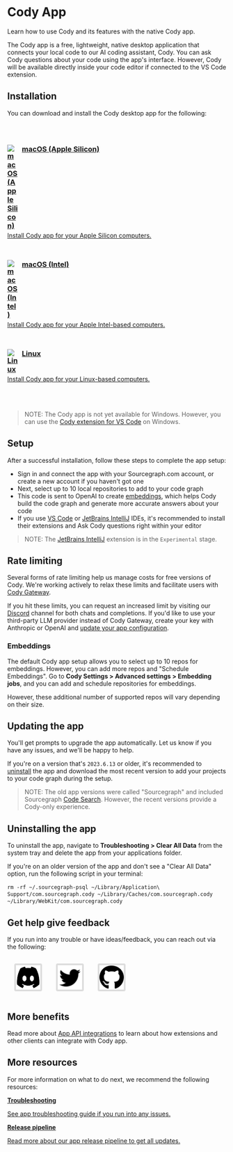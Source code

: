 <style>
  .markdown-body .cards {
  display: flex;
  align-items: stretch;
}

.markdown-body .cards .card {
  flex: 1;
  margin: 0.5em;
  color: var(--text-color);
  border-radius: 4px;
  border: 1px solid var(--sidebar-nav-active-bg);
  padding: 1.5rem;
  padding-top: 1.25rem;
}

.markdown-body .cards .card:hover {
  color: var(--link-color);
}

.markdown-body .cards .card span {
  color: var(--link-color);
  font-weight: bold;
}

.socials {
  display: flex;
  flex-direction: row;
}
.socials a {
  padding: 0.25rem;
  margin: 1rem;
  background: #dddddd;
  border-radius: 0.25rem;
  width: 3.5rem;
  height: 3.5rem;
  display: flex;
  align-items: center;
}
.socials a:hover {
  filter: brightness(0.75);
}
.socials a img {
  width: 100%;
  height: 100%;
}

.limg {
  list-style: none;
  margin: 3rem 0 !important;
  padding: 0 !important;
}
.limg li {
  margin-bottom: 1rem;
  padding: 0 !important;
}

.limg li:last {
  margin-bottom: 0;
}

.limg a {
    display: flex;
    flex-direction: column;
    transition-property: all;
   transition-timing-function: cubic-bezier(0.4, 0, 0.2, 1);
     transition-duration: 350ms;
     border-radius: 0.75rem;
  padding-top: 1rem;
  padding-bottom: 1rem;

}

.limg a:hover {
  padding-left: 1rem;
  padding-right: 1rem;
  background: rgb(113 220 232 / 19%);
}

.limg p {
  margin: 0rem;
}
.limg a img {
  width: 1.5rem;
}

.limg h3 {
  display:flex;
  gap: 0.6rem;
  margin-top: 0;
  margin-bottom: .25rem

}
</style>

# Cody App

<p class="subtitle">Learn how to use Cody and its features with the native Cody app.</p>

The Cody app is a free, lightweight, native desktop application that connects your local code to our AI coding assistant, Cody. You can ask Cody questions about your code using the app's interface. However, Cody will be available directly inside your code editor if connected to the VS Code extension.

## Installation

You can download and install the Cody desktop app for the following:

<ul class="limg">
  <li>
    <a class="card text-left" target="_blank" href="https://sourcegraph.com/.api/app/latest?arch=aarch64&target=darwin">
    <h3><img alt="macOS (Apple Silicon)" src="https://storage.googleapis.com/sourcegraph-assets/Docs/mac-logo.png"/> macOS (Apple Silicon)</h3>
    <p>Install Cody app for your Apple Silicon computers.</p>
    </a>
  </li>
  <li>
    <a class="card text-left" target="_blank" href="https://sourcegraph.com/.api/app/latest?arch=x86_64&target=darwin">
      <h3><img alt="macOS(Intel)" src="https://storage.googleapis.com/sourcegraph-assets/Docs/mac-logo.png" />macOS (Intel)</h3>
      <p>Install Cody app for your Apple Intel-based computers.</p>
    </a>
  </li>
  <li>
     <a class="card text-left" target="_blank" href="https://sourcegraph.com/.api/app/latest?arch=x86_64&target=linux">
      <h3><img alt="Linux" src="https://storage.googleapis.com/sourcegraph-assets/Docs/linux-icon.png"/>Linux</h3>
      <p>Install Cody app for your Linux-based computers.</p>
      </a>
  </li>
</ul>

> NOTE: The Cody app is not yet available for Windows. However, you can use the [Cody extension for VS Code](./../install-vscode.md) on Windows.

## Setup

After a successful installation, follow these steps to complete the app setup:

- Sign in and connect the app with your Sourcegraph.com account, or create a new account if you haven't got one
- Next, select up to 10 local repositories to add to your code graph
- This code is sent to OpenAI to create [embeddings](./../../core-concepts/embeddings), which helps Cody build the code graph and generate more accurate answers about your code
- If you use [VS Code](./../install-vscode.md) or [JetBrains IntelliJ](./../install-jetbrains.md) IDEs, it's recommended to install their extensions and Ask Cody questions right within your editor

> NOTE: The [JetBrains IntelliJ](./../install-jetbrains.md) extension is in the `Experimental` stage.

## Rate limiting

Several forms of rate limiting help us manage costs for free versions of Cody. We're working actively to relax these limits and facilitate users with [Cody Gateway](./../../core-concepts/cody_gateway).

If you hit these limits, you can request an increased limit by visiting our [Discord](https://discord.com/servers/sourcegraph-969688426372825169) channel for both chats and completions. If you'd like to use your third-party LLM provider instead of Cody Gateway, create your key with Anthropic or OpenAI and [update your app configuration](app_configuration.md).

### Embeddings

The default Cody app setup allows you to select up to 10 repos for embeddings. However, you can add more repos and "Schedule Embeddings". Go to **Cody Settings > Advanced settings > Embedding jobs**, and you can add and schedule repositories for embeddings.

However, these additional number of supported repos will vary depending on their size.

## Updating the app

You'll get prompts to upgrade the app automatically. Let us know if you have any issues, and we'll be happy to help.

If you're on a version that's `2023.6.13` or older, it's recommended to [uninstall](#uninstalling-the-app) the app and download the most recent version to add your projects to your code graph during the setup.

> NOTE: The old app versions were called "Sourcegraph" and included Sourcegraph [Code Search](./../../../code_search.md). However, the recent versions provide a Cody-only experience.

## Uninstalling the app

To uninstall the app, navigate to **Troubleshooting > Clear All Data** from the system tray and delete the app from your applications folder.

If you're on an older version of the app and don't see a "Clear All Data" option, run the following script in your terminal:

```shell
rm -rf ~/.sourcegraph-psql ~/Library/Application\ Support/com.sourcegraph.cody ~/Library/Caches/com.sourcegraph.cody ~/Library/WebKit/com.sourcegraph.cody
```

## Get help give feedback

If you run into any trouble or have ideas/feedback, you can reach out via the following:

<div class="socials">
  <a href="https://discord.com/invite/s2qDtYGnAE"><img alt="Discord" src="discord.svg"></img></a>
  <a href="https://twitter.com/sourcegraph"><img alt="Twitter" src="twitter.svg"></img></a>
  <a href="https://github.com/sourcegraph/app"><img alt="GitHub" src="github.svg"></img></a>
</div>

## More benefits

Read more about [App API integrations](integrations.md) to learn about how extensions and other clients can integrate with Cody app.

## More resources

For more information on what to do next, we recommend the following resources:

<div class="cards">
  <a class="card text-left" href="./troubleshooting"><b>Troubleshooting</b><p>See app troubleshooting guide if you run into any issues.</p></a>
  <a class="card text-left" href="./release-pipeline"><b>Release pipeline</b><p>Read more about our app release pipeline to get all updates.</p></a>
</div>

